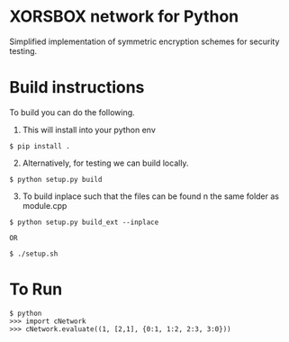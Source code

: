 # XORSBOX network for Python
Simplified implementation of symmetric encryption schemes for security testing.

# Build instructions
To build you can do the following.

1. This will install into your python env
```
$ pip install .
```

2. Alternatively, for testing we can build locally. 
```
$ python setup.py build
```

3. To build inplace such that the files can be found n the same folder as module.cpp
```
$ python setup.py build_ext --inplace

OR

$ ./setup.sh
```


# To Run
```
$ python
>>> import cNetwork
>>> cNetwork.evaluate((1, [2,1], {0:1, 1:2, 2:3, 3:0}))
```
